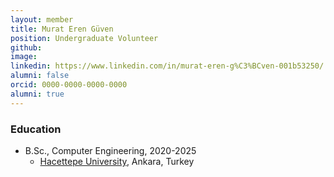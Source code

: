 ```yaml
---
layout: member
title: Murat Eren Güven
position: Undergraduate Volunteer
github:
image:
linkedin: https://www.linkedin.com/in/murat-eren-g%C3%BCven-001b53250/
alumni: false
orcid: 0000-0000-0000-0000
alumni: true
---
```


### Education
- B.Sc., Computer Engineering, 2020-2025
  - [Hacettepe University](https://www.cs.hacettepe.edu.tr/index.html), Ankara, Turkey 
